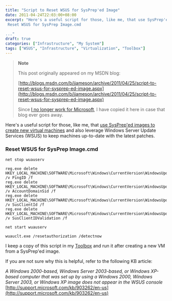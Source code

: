 ```yaml
---
title: "Script to Reset WSUS for SysPrep'ed Image"
date: 2011-04-24T22:03:00+08:00
excerpt: "Here's a useful script for those, like me, that use SysPrep'ed images to create new virtual machines and also leverage Windows Server Update Services (WSUS) to keep machines up-to-date with the latest patches. 
 Reset WSUS for SysPrep Image.cmd 
 
..."
draft: true
categories: ["Infrastructure", "My System"]
tags: ["WSUS", "Infrastructure", "Virtualization", "Toolbox"]
---
```


> **Note**
> 
> This post originally appeared on my MSDN blog:
> 
> 
> [http://blogs.msdn.com/b/jjameson/archive/2011/04/25/script-to-reset-wsus-for-sysprep-ed-image.aspx](http://blogs.msdn.com/b/jjameson/archive/2011/04/25/script-to-reset-wsus-for-sysprep-ed-image.aspx)
> 
> Since [I no longer work for Microsoft](/blog/jjameson/2011/09/02/last-day-with-microsoft), I have copied it here in case that blog ever goes away.


Here's a useful script for those, like me, that [use SysPrep'ed images to create new virtual machines](/blog/jjameson/2009/08/13/using-sysprep-ed-vhds-for-new-hyper-v-virtual-machines) and also leverage Windows Server Update Services (WSUS) to keep machines up-to-date with the latest patches.

### Reset WSUS for SysPrep Image.cmd



```
net stop wuauserv

reg.exe delete HKEY_LOCAL_MACHINE\SOFTWARE\Microsoft\Windows\CurrentVersion\WindowsUpdate /v PingID /f
reg.exe delete HKEY_LOCAL_MACHINE\SOFTWARE\Microsoft\Windows\CurrentVersion\WindowsUpdate /v AccountDomainSid /f
reg.exe delete HKEY_LOCAL_MACHINE\SOFTWARE\Microsoft\Windows\CurrentVersion\WindowsUpdate /v SusClientId /f
reg.exe delete HKEY_LOCAL_MACHINE\SOFTWARE\Microsoft\Windows\CurrentVersion\WindowsUpdate /v SusClientIDValidation /f

net start wuauserv

wuauclt.exe /resetauthorization /detectnow
```



I keep a copy of this script in my [Toolbox](/blog/jjameson/2007/03/22/backedup-and-notbackedup) and run it after creating a new VM from a SysPrep'ed image.

If you are not sure why this is helpful, refer to the following KB article:

<cite>A Windows 2000-based, Windows Server 2003-based, or Windows XP-based computer that was set up by using a Windows 2000, Windows Server 2003, or Windows XP image does not appear in the WSUS console</cite>
[http://support.microsoft.com/kb/903262/en-us](http://support.microsoft.com/kb/903262/en-us)

